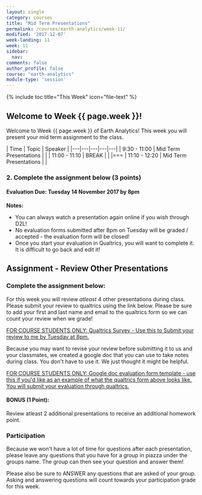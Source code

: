 ```yaml
---
layout: single
category: courses
title: "Mid Term Presentations"
permalink: /courses/earth-analytics/week-11/
modified: '2017-12-07'
week-landing: 11
week: 11
sidebar:
  nav:
comments: false
author_profile: false
course: "earth-analytics"
module-type: 'session'
---
```



{% include toc title="This Week" icon="file-text" %}

<div class="notice--info" markdown="1">

## <i class="fa fa-ship" aria-hidden="true"></i> Welcome to Week {{ page.week }}!

Welcome to Week {{ page.week }} of Earth Analytics! This week you will present
your mid term assignment to the class.

</div>

|  Time | Topic   | Speaker   |
|---|---|---|---|---|
| 9:30 - 11:00  | Mid Term Presentations |   |
| 11:00 - 11:10  | BREAK |   |
|===
| 11:10 - 12:20  | Mid Term Presentations |  |


### 2. Complete the assignment below (3 points)

#### Evaluation Due: Tuesday 14 November 2017 by 8pm

**Notes:**

* You can always watch a presentation again online if you wish through D2L!
* No evaluation forms submitted after 8pm on Tuesday will be graded / accepted - the evaluation form will be closed!
* Once you start your evaluation in Qualtrics, you will want to complete it. It is difficult to go back and edit it!

<div class="notice--warning" markdown="1">

## <i class="fa fa-pencil-square-o" aria-hidden="true"></i> Assignment - Review Other Presentations

### Complete the assignment below:

For this week you will review *atleast* 4 other presentations during
class. Please submit your review to qualtrics using the link below. Please
be sure to add your first and last name and email to the qualtrics form so we can
count your review when we grade!


<a class="btn .btn--x-large btn-info" href="https://cuboulder.qualtrics.com/jfe/form/SV_8eniB7oV1RlHMwd" target= "_blank"> <i class="fa fa-file-text" aria-hidden="true"></i>
FOR COURSE STUDENTS ONLY: Qualtrics Survey  - Use this to Submit your review to me by Tuesday at 8pm. </a>

Because you may want to revise your review before submitting it to us and your classmates,
we created a google doc that you can use to take notes during class.  You don't have
to use it. We just thought it might be helpful.

<a class="btn .btn--x-large btn-info" href="https://docs.google.com/document/d/1JJQiEvdPO1FnzJkHwpgAT_e1VEFE_fIkWcegug085qI/edit#
" target= "_blank"> <i class="fa fa-file-text" aria-hidden="true"></i>
FOR COURSE STUDENTS ONLY: Google doc evaluation form template - use this if you'd like as an example of what the qualtrics form above looks like. You will submit your evaluation through qualtrics. </a>


#### BONUS (1 Point):
Review atleast 2 additional presentations to receive an additional homework point.


### Participation
Because we won't have a lot of time for questions after each presentation, please
leave any questions that you have for a group in piazza under the groups name.
The group can then see your question and answer them!

Please also be sure to ANSWER any questions that are asked of your group. Asking
and answering questions will count towards your participation grade for this week.




</div>
